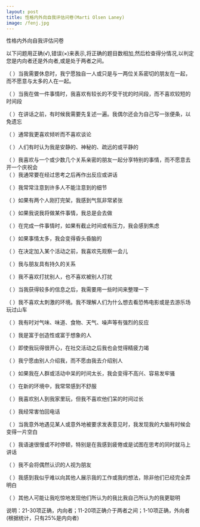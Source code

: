 ```yaml
---
layout: post
title: 性格内外向自我评估问卷(Marti Olsen Laney)
image: /fenj.jpg
---
```


性格内外向自我评估问卷

以下问题用正确(√),错误(×)来表示,将正确的题目数相加,然后检查得分情况,以判定您是内向者还是外向者,或是处于两者之间。

（   ）当我需要休息时，我宁愿独自一人或只是与一两位关系密切的朋友在一起，而不愿意与太多的人在一起。                                             

（   ）当我在做一件事情时，我喜欢有较长的不受干扰的时间段，而不喜欢较短的时间段                                                                

（   ）在讲话之前，有时候我需要先复述一遍。我偶尔还会为自己写一张便条，以免遗忘                                                                 

（   ）通常我更喜欢倾听而不喜欢谈论                                     

（   ）人们有时认为我是安静的、神秘的、疏远的或平静的                   

（   ）我喜欢与一个或少数几个关系亲密的朋友一起分享特别的事情，而不愿意去开一个庆祝会                                                                   
（   ）我通常要在经过思考之后再作出反应或讲话                          

（   ）我常常注意到许多人不能注意到的细节                               

（   ）如果有两个人刚打完架，我感到气氛非常紧张  

（   ）如果我说我将做某件事情，我总是会去做

（   ）在完成一件事情时，如果有截止时间或有压力，我会感到焦虑

（   ）如果事情太多，我会变得昏头昏脑的

（   ）在决定加入某个活动之前，我喜欢先观察一会儿

（   ）我与朋友具有持久的关系

（   ）我不喜欢打扰别人，也不喜欢被别人打扰

（   ）当我获得较多的信息之后，我需要用一些时间来整理一下

（   ）我不喜欢太刺激的环境。我不理解人们为什么想去看恐怖电影或是去游乐场玩过山车

（   ）我有时对气味、味道、食物、天气、噪声等有强烈的反应

（   ）我是富于创造性或富于想象的人

（   ）即使我玩得很开心，在社交活动之后我也会觉得精疲力竭

（   ）我宁愿由别人介绍我，而不愿由我去介绍别人

（   ）如果我在人群或活动中呆的时间太长，我会变得不高兴、容易发牢骚

（   ）在新的环境中，我常常感到不舒服

（   ）我喜欢别人到我家里玩，但我不喜欢他们呆的时间过长

（   ）我经常害怕回电话

（   ）当我意外地遇见某人或意外地被要求发表意见时，我发现我的大脑有时候会变得一片空白

（   ）我语速很慢或不时停顿，特别是在我感到疲倦或是试图在思考的同时就马上讲话

（   ）我不会将偶然认识的人视为朋友

（   ）我感到我似乎难以向其他人展示我的工作或我的想法，除非他们已经完全弄明白

（   ）其他人可能让我吃惊地发现他们所认为的我比我自己所认为的我更聪明

说明：21-30项正确，内向者；11-20项正确介于两者之间；1-10项正确，外向者(根据统计，只有25%是内向者)
